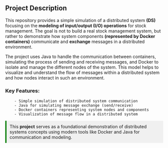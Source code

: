 ## Project Description

This repository provides a simple simulation of a distributed system **(DS)** focusing on the **modeling of input/output (I/O) operations** for stock management. The goal is not to build a real stock management system, but rather to demonstrate how system components **(represented by Docker containers)** communicate and **exchange** messages in a distributed environment.

The project uses Java to handle the communication between containers, simulating the process of sending and receiving messages, and Docker to isolate and manage the different nodes of the system. This model helps to visualize and understand the flow of messages within a distributed system and how nodes interact in such an environment.

### Key Features:

        - Simple simulation of distributed system communication
        - Java for simulating message exchange (send/receive)
        - Docker containers representing system nodes and components
        - Visualization of message flow in a distributed system

<div style="padding: 10px; border-left: 4px solid green; background-color: #f0f0f0;">
    This <b>project</b> serves as a foundational demonstration of distributed systems concepts using modern tools like Docker and Java for communication and modeling.
</div>
